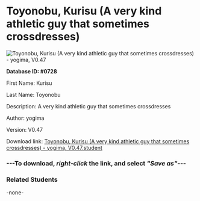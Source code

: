 # Toyonobu, Kurisu (A very kind athletic guy that sometimes crossdresses)

<img src="../../Files/Images/Toyonobu, Kurisu (A very kind athletic guy that sometimes crossdresses).png" title="Toyonobu, Kurisu (A very kind athletic guy that sometimes crossdresses) - yogima, V0.47">

**Database ID: #0728**

First Name: Kurisu

Last Name: Toyonobu

Description: A very kind athletic guy that sometimes crossdresses

Author: yogima

Version: V0.47

Download link: <a href="https://raw.githubusercontent.com/Arbiter1223/Daigaku-Gurashi-Custom-Students/master/Files/Student%20Files/Toyonobu%2C%20Kurisu%20(A%20very%20kind%20athletic%20guy%20that%20sometimes%20crossdresses)%20-%20yogima%2C%20V0.47.student">Toyonobu, Kurisu (A very kind athletic guy that sometimes crossdresses) - yogima, V0.47.student</a>

### ---**To download, _right-click_ the link, and select _"Save as"_**---

### Related Students

-none-
